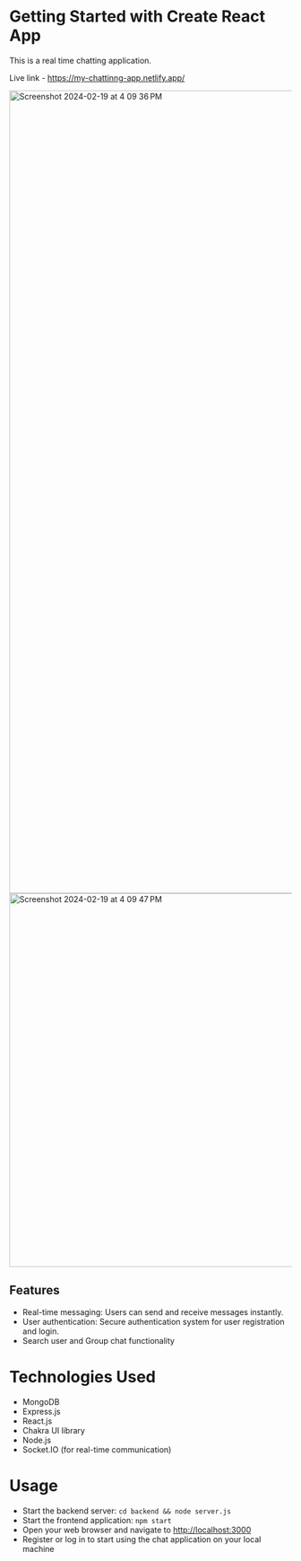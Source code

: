# Getting Started with Create React App

 This is a real time chatting application.

 Live link - https://my-chattinng-app.netlify.app/

 <img width="1431" alt="Screenshot 2024-02-19 at 4 09 36 PM" src="https://github.com/adarrssh/webRtc-frontend/assets/85433137/8a0faaf9-79a6-44c2-83b9-81913bb7efcd">


<img width="666" alt="Screenshot 2024-02-19 at 4 09 47 PM" src="https://github.com/adarrssh/webRtc-frontend/assets/85433137/46d28f62-e6bc-40f5-a5d6-8e0259a5ca80">

## Features

- Real-time messaging: Users can send and receive messages instantly.
- User authentication: Secure authentication system for user registration and login.
- Search user and Group chat functionality

# Technologies Used

- MongoDB
- Express.js
- React.js
- Chakra UI library
- Node.js
- Socket.IO (for real-time communication)



# Usage

- Start the backend server: `cd backend && node server.js`
- Start the frontend application: `npm start`
- Open your web browser and navigate to [http://localhost:3000](http://localhost:3000)
- Register or log in to start using the chat application on your local machine


